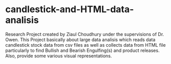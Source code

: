 # candlestick-and-HTML-data-analisis
Research Project created by Ziaul Choudhury under the supervisions of Dr. Owen.
This Project basically about large data analisis which reads data candlestick stock 
data from csv files as well as collects data from HTML file particularly to find
Bullish and Bearish Engulfing(s) and product releases. Also, provide some various 
visual representations.
